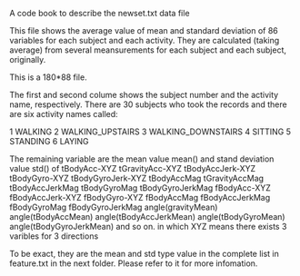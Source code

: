 A code book to describe the newset.txt data file

This file shows the average value of mean and standard deviation of 86 variables for each subject and each activity.
They are calculated (taking average) from several meansurements for each subject and each subject, originally.

This is a 180*88 file.

The first and second colume shows the subject number and the activity name, respectively. 
There are 30 subjects who took the records and there are six activity names called:

1 WALKING
2 WALKING_UPSTAIRS
3 WALKING_DOWNSTAIRS
4 SITTING
5 STANDING
6 LAYING

The remaining variable are the mean value mean() and stand deviation value std() of 
tBodyAcc-XYZ 
tGravityAcc-XYZ
tBodyAccJerk-XYZ
tBodyGyro-XYZ
tBodyGyroJerk-XYZ
tBodyAccMag
tGravityAccMag
tBodyAccJerkMag
tBodyGyroMag
tBodyGyroJerkMag
fBodyAcc-XYZ
fBodyAccJerk-XYZ
fBodyGyro-XYZ
fBodyAccMag
fBodyAccJerkMag
fBodyGyroMag
fBodyGyroJerkMag
angle(gravityMean)
angle(tBodyAccMean)
angle(tBodyAccJerkMean)
angle(tBodyGyroMean)
angle(tBodyGyroJerkMean) 
and so on. 
in which XYZ means there exists 3 varibles for 3 directions

To be exact, they are the mean and std type value in the complete list in feature.txt in the next folder. Please refer to it for more infomation.
